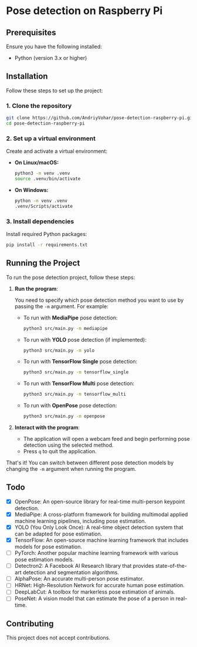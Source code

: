 # Pose detection on Raspberry Pi


## Prerequisites

Ensure you have the following installed:  
- Python (version 3.x or higher)

## Installation

Follow these steps to set up the project:

### 1. Clone the repository
```bash
git clone https://github.com/AndriyVohar/pose-detection-raspberry-pi.git
cd pose-detection-raspberry-pi
```

### 2. Set up a virtual environment
Create and activate a virtual environment:  

- **On Linux/macOS:**
  ```bash
  python3 -m venv .venv
  source .venv/bin/activate
  ```

- **On Windows:**
  ```bash
  python -m venv .venv
  .venv/Scripts/activate
  ```

### 3. Install dependencies
Install required Python packages:  
```bash
pip install -r requirements.txt
```

## Running the Project

To run the pose detection project, follow these steps:

1. **Run the program**:

   You need to specify which pose detection method you want to use by passing the `-m` argument. For example:

   - To run with **MediaPipe** pose detection:
     ```bash
     python3 src/main.py -m mediapipe
     ```
     
   - To run with **YOLO** pose detection (if implemented):
     ```bash
     python3 src/main.py -m yolo
     ```
     
   - To run with **TensorFlow Single** pose detection:
     ```bash
     python3 src/main.py -m tensorflow_single
     ```
     
   - To run with **TensorFlow Multi** pose detection:
     ```bash
     python3 src/main.py -m tensorflow_multi
     ```
     
   - To run with **OpenPose** pose detection:
     ```bash
     python3 src/main.py -m openpose
     ```

2. **Interact with the program**:

   - The application will open a webcam feed and begin performing pose detection using the selected method.
   - Press `q` to quit the application.

That's it! You can switch between different pose detection models by changing the `-m` argument when running the program.


## Todo
- [X] OpenPose: An open-source library for real-time multi-person keypoint detection.
- [X] MediaPipe: A cross-platform framework for building multimodal applied machine learning pipelines, including pose estimation.
- [X] YOLO (You Only Look Once): A real-time object detection system that can be adapted for pose estimation.
- [X] TensorFlow: An open-source machine learning framework that includes models for pose estimation.
- [ ] PyTorch: Another popular machine learning framework with various pose estimation models.
- [ ] Detectron2: A Facebook AI Research library that provides state-of-the-art detection and segmentation algorithms.
- [ ] AlphaPose: An accurate multi-person pose estimator.
- [ ] HRNet: High-Resolution Network for accurate human pose estimation.
- [ ] DeepLabCut: A toolbox for markerless pose estimation of animals.
- [ ] PoseNet: A vision model that can estimate the pose of a person in real-time.

## Contributing
This project does not accept contributions.
